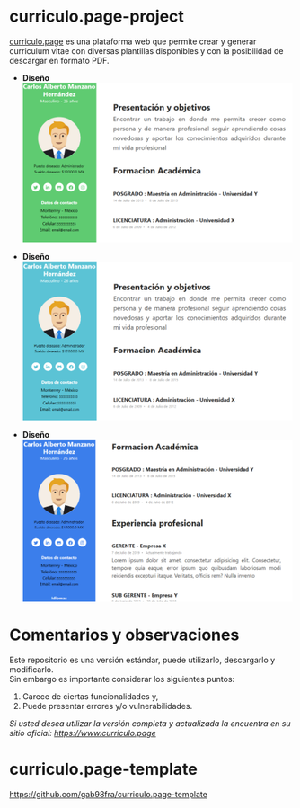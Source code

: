 # curriculo.page-project
<a href="https://www.curriculo.page">curriculo.page</a> es una plataforma web que permite crear y generar curriculum vitae con diversas plantillas disponibles y con la posibilidad de descargar en formato PDF.

* **Diseño**
![](media/design/design1.PNG)

* **Diseño**
![](media/design/design2.PNG)

* **Diseño**
![](media/design/design3.PNG)

# Comentarios y observaciones
Este repositorio es una versión estándar, puede utilizarlo, descargarlo y modificarlo. <br>
Sin embargo es importante considerar los siguientes puntos: <br>
  
  1. Carece de ciertas funcionalidades y,
  2. Puede presentar errores y/o vulnerabilidades.

*Si usted desea utilizar la versión completa y actualizada la encuentra en su sitio oficial: https://www.curriculo.page*

# curriculo.page-template
https://github.com/gab98fra/curriculo.page-template
